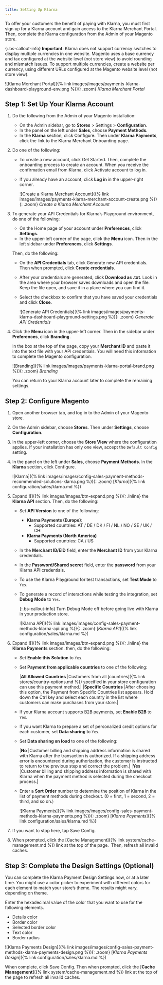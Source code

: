```yaml
---
title: Setting Up Klarna
---
```


To offer your customers the benefit of paying with Klarna, you must first sign up for a Klarna account and gain access to the Klarna Merchant Portal. Then, complete the Klarna configuration from the Admin of your Magento store.

{:.bs-callout-info}
**Important**: Klarna does not support currency switches to display multiple currencies in one website. Magento uses a base currency and tax configured at the website level (not store view) to avoid rounding and mismatch issues. To support multiple currencies, create a website per currency, using different URLs configured at the Magento website level (not store view).

![Klarna Merchant Portal]({% link images/images/payments-klarna-dashboard-playground-env.png %}){: .zoom}
_Klarna Merchant Portal_

## Step 1: Set Up Your Klarna Account

1. Do the following from the Admin of your Magento installation:

   - On the Admin sidebar, go to **Stores** > Settings > **Configuration**.
   - In the panel on the left under **Sales**, choose **Payment Methods**.
   - In the **Klarna** section, click <span class="btn">Configure</span>. Then under **Klarna Payments**, click the link to the Klarna Merchant Onboarding page.

1. Do one of the following:

   - To create a new account, click <span class="btn">Get Started</span>. Then, complete the onboarding process to create an account. When you receive the confirmation email from Klarna, click <span class="btn">Activate account</span> to log in.
   - If you already have an account, click **Log in** in the upper-right corner.

     ![Create a Klarna Merchant Account]({% link images/images/payments-klarna-merchant-account-create.png %}){: .zoom}
     _Create a Klarna Merchant Account_

1. To generate your API Credentials for Klarna’s Playground environment, do one of the following:

   - On the Home page of your account under **Preferences**, click  **Settings**.
   - In the upper-left corner of the page, click the **Menu** icon. Then in the left sidebar under **Preferences**, click **Settings**.

   Then, do the following:

   - On the **API Credentials** tab, click <span class="btn">Generate new API credentials</span>. Then when prompted, click **Create credentials**.
   - After your credentials are generated, click **Download as .txt**. Look in the area where your browser saves downloads and open the file. Keep the file open, and save it in a place where you can find it.
   - Select the checkbox to confirm that you have saved your credentials and click **Close**.

     ![Generate API Credentials]({% link images/images/payments-klarna-dashboard-playground-settings.png %}){: .zoom}
     _Generate API Credentials_

1. Click the **Menu** icon in the upper-left corner. Then in the sidebar under **Preferences**, click **Branding**.

     In the box at the top of the page, copy your **Merchant ID** and paste it into the text file with your API credentials. You will need this information to complete the Magento configuration.

     ![Branding]({% link images/images/payments-klarna-portal-brand.png %}){: .zoom}
     _Branding_

     You can return to your Klarna account later to complete the remaining settings.

## Step 2: Configure Magento

1. Open another browser tab, and log in to the Admin of your Magento store.

1. On the Admin sidebar, choose **Stores**. Then under **Settings**, choose **Configuration**.

1. In the upper-left corner, choose the **Store View** where the configuration applies. If your installation has only one view, accept the `Default Config` setting.

1. In the panel on the left under **Sales**, choose **Payment Methods**. In the **Klarna** section, click <span class="btn">Configure</span>.

   ![Klarna]({% link images/images/config-sales-payment-methods-recommended-solutions-klarna.png %}){: .zoom}
   [_Klarna_]({% link configuration/sales/klarna.md %})

1. Expand ![]({% link images/images/btn-expand.png %}){: .Inline} the **Klarna API** section. Then, do the following:

   - Set **API Version** to one of the following:
      - **Klarna Payments (Europe)**:
         - Supported countries: AT / DE / DK / FI / NL / NO / SE / UK / CH
      - **Klarna Payments (North America)**
         - Supported countries: CA / US
   - In the **Merchant ID/EID** field, enter the **Merchant ID** from your Klarna credentials.
   - In the **Password/Shared secret** field, enter the **password** from your Klarna API credentials.
   - To use the Klarna Playground for test transactions, set **Test Mode** to `Yes`.
   - To generate a record of interactions while testing the integration, set **Debug Mode** to `Yes`.

     {:.bs-callout-info}
     Turn Debug Mode off before going live with Klarna in your production store.

     ![Klarna API]({% link images/images/config-sales-payment-methods-klarna-api.png %}){: .zoom}
     [_Klarna API_]({% link configuration/sales/klarna.md %})

1. Expand ![]({% link images/images/btn-expand.png %}){: .Inline} the **Klarna Payments** section. then, do the following:

   - Set **Enable this Solution** to `Yes`.
   - Set **Payment from applicable countries** to one of the following:

      |**All Allowed Countries** |Customers from all [countries]({% link stores/country-options.md %}) specified in your store configuration can use this payment method.|
      |**Specific Countries** |After choosing this option, the Payment from Specific Countries list appears. Hold down the Ctrl key and select each country in the list where customers can make purchases from your store.|

   - If your Klarna account supports B2B payments, set **Enable B2B** to `Yes`.
   - If you want Klarna to prepare a set of personalized credit options for each customer, set **Data sharing** to `Yes`.

   - Set **Data sharing on load** to one of the following:

     |**No** |Customer billing and shipping address information is shared with Klarna after the transaction is authorized. If a shipping address error is encountered during authorization, the customer is instructed to return to the previous step and correct the problem.|
     |**Yes** |Customer billing and shipping address information is shared with Klarna when the payment method is selected during the checkout process.|

   - Enter a **Sort Order** number to determine the position of Klarna in the list of payment methods during checkout. (0 = first, 1 = second, 2 = third, and so on.)

     ![Klarna Payments]({% link images/images/config-sales-payment-methods-klarna-payments.png %}){: .zoom}
     [_Klarna Payments_]({% link configuration/sales/klarna.md %})

1. If you want to stop here, tap <span class="btn">Save Config</span>.

1. When prompted, click the [Cache Management]({% link system/cache-management.md %}) link at the top of the page.  Then, refresh all invalid caches.

## Step 3: Complete the Design Settings **(Optional)**

You can complete the Klarna Payment Design Settings now, or at a later time. You might use a color picker to experiment with different colors for each element to match your store’s theme. The results might vary, depending on theme.

Enter the hexadecimal value of the color that you want to use for the following elements.

- Details color
- Border color
- Selected border color
- Text color
- Border radius

![Klarna Payments Design]({% link images/images/config-sales-payment-methods-klarna-payments-design.png %}){: .zoom}
 [_Klarna Payments Design_]({% link configuration/sales/klarna.md %})

When complete, click <span class="btn">Save Config</span>. Then when prompted, click the [**Cache Management**]({% link system/cache-management.md %}) link at the top of the page to refresh all invalid caches.
